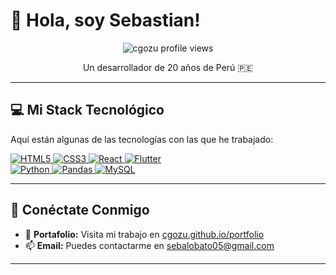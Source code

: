 # 👋 Hola, soy Sebastian!

<p align="center">
  <img src="https://komarev.com/ghpvc/?username=cgozu&label=Profile%20Views&color=0e75b6&style=flat-square" alt="cgozu profile views"/>
</p>

<p align="center">
  Un desarrollador de 20 años de Perú 🇵🇪
</p>

---

## 💻 Mi Stack Tecnológico

Aquí están algunas de las tecnologías con las que he trabajado:

<p align="left">
  <!-- Frontend & Mobile -->
  <a href="https://developer.mozilla.org/en-US/docs/Web/HTML" target="_blank" rel="noreferrer">
    <img src="https://img.shields.io/badge/HTML5-E34F26?style=for-the-badge&logo=html5&logoColor=white" alt="HTML5"/>
  </a>
  <a href="https://developer.mozilla.org/en-US/docs/Web/CSS" target="_blank" rel="noreferrer">
    <img src="https://img.shields.io/badge/CSS3-1572B6?style=for-the-badge&logo=css3&logoColor=white" alt="CSS3"/>
  </a>
  <a href="https://reactjs.org/" target="_blank" rel="noreferrer">
    <img src="https://img.shields.io/badge/React-61DAFB?style=for-the-badge&logo=react&logoColor=black" alt="React"/>
  </a>
  <a href="https://flutter.dev" target="_blank" rel="noreferrer">
    <img src="https://img.shields.io/badge/Flutter-02569B?style=for-the-badge&logo=flutter&logoColor=white" alt="Flutter"/>
  </a>
  <br/> <!-- Salto de línea opcional si prefieres agrupar -->
  <!-- Backend & Data -->
  <a href="https://www.python.org" target="_blank" rel="noreferrer">
    <img src="https://img.shields.io/badge/Python-3776AB?style=for-the-badge&logo=python&logoColor=white" alt="Python"/>
  </a>
  <a href="https://pandas.pydata.org/" target="_blank" rel="noreferrer">
    <img src="https://img.shields.io/badge/Pandas-150458?style=for-the-badge&logo=pandas&logoColor=white" alt="Pandas"/>
  </a>
  <a href="https://www.mysql.com/" target="_blank" rel="noreferrer">
    <img src="https://img.shields.io/badge/MySQL-4479A1?style=for-the-badge&logo=mysql&logoColor=white" alt="MySQL"/>
  </a>
</p>

---

## 🔗 Conéctate Conmigo

- 🔭 **Portafolio:** Visita mi trabajo en [cgozu.github.io/portfolio](https://cgozu.github.io/portfolio/)
- 📫 **Email:** Puedes contactarme en [sebalobato05@gmail.com](mailto:sebalobato05@gmail.com)

---
